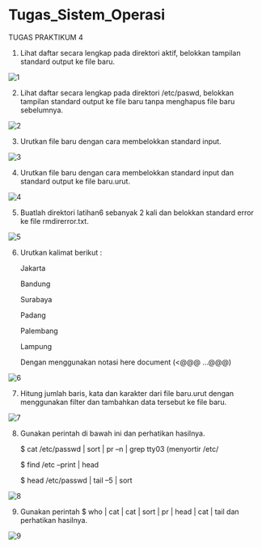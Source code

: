 # Tugas_Sistem_Operasi
TUGAS PRAKTIKUM 4

1. Lihat daftar secara lengkap pada direktori aktif, belokkan tampilan standard output ke file 
baru.

![1](https://github.com/user-attachments/assets/e4867b5a-670a-4937-87c4-8641a06c7251)

2. Lihat daftar secara lengkap pada direktori /etc/paswd, belokkan tampilan standard output 
ke file baru tanpa menghapus file baru sebelumnya.

![2](https://github.com/user-attachments/assets/a9ca44ff-22ea-4724-9b27-90d64dc35ac5)

3. Urutkan file baru dengan cara membelokkan standard input.

![3](https://github.com/user-attachments/assets/babd1b12-d902-41c3-b268-6d5855978771)

4. Urutkan file baru dengan cara membelokkan standard input dan standard output ke file 
baru.urut.

![4](https://github.com/user-attachments/assets/73fd6dc0-cad6-4742-8d73-35f8bd3464b0)

5. Buatlah direktori latihan6 sebanyak 2 kali dan belokkan standard error ke file 
rmdirerror.txt.

![5](https://github.com/user-attachments/assets/e07e66d9-12b8-4c77-8081-e09f1058a696)

6. Urutkan kalimat berikut : 


    Jakarta 


    Bandung 


    Surabaya 


    Padang 


    Palembang 


    Lampung 


   Dengan menggunakan notasi here document (<@@@ …@@@)

![6](https://github.com/user-attachments/assets/7692aa82-a453-4f18-9ca4-f4c8de8dc152)

7. Hitung jumlah baris, kata dan karakter dari file baru.urut dengan menggunakan filter dan 
tambahkan data tersebut ke file baru.

![7](https://github.com/user-attachments/assets/d8c6c3ee-59ad-4856-9258-f99438bdc80b)

8. Gunakan perintah di bawah ini dan perhatikan hasilnya.


   $ cat /etc/passwd | sort | pr –n | grep tty03 (menyortir /etc/
  
  
   $ find /etc –print | head 
  
  
   $ head /etc/passwd | tail –5 | sort

![8](https://github.com/user-attachments/assets/56145222-3341-48b2-89a4-457320547bc3)

9. Gunakan perintah $ who | cat | cat | sort | pr | head | cat | tail dan perhatikan hasilnya.

![9](https://github.com/user-attachments/assets/d8eba298-47f9-4631-af32-86638a2e09c2)




























